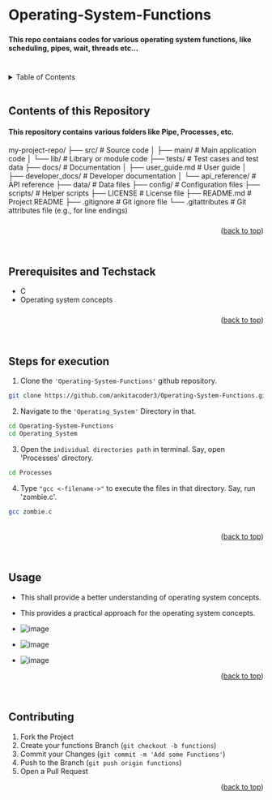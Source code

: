 <a name="readme-top"></a>

# Operating-System-Functions
###
#### This repo contaians codes for various operating system functions, like scheduling, pipes, wait, threads etc... 
<!---![image](https://github.com/ankitacoder3/Operating-System-Functions/assets/73939061/981eeb0c-651b-4ea4-9eb9-38753a07f740)-->

###
###
</br>

<details>
  <summary color= blue >Table of Contents</summary>
<li>Summary</li>
<li> Prerequisites and Techstack</li>
<li> Steps for execution</li>
<li> Usage</li>
<li>Contributing</li>
</details>


</br>

## Contents of this Repository
#### This repository contains various folders like Pipe, Processes, etc.
<!--![image](https://github.com/ankitacoder3/Operating-System-Functions/assets/73939061/300cda78-085e-476f-9c75-6b19877b2434)-->
my-project-repo/
├── src/                # Source code
│   ├── main/           # Main application code
│   └── lib/            # Library or module code
├── tests/              # Test cases and test data
├── docs/               # Documentation
│   ├── user_guide.md   # User guide
│   ├── developer_docs/ # Developer documentation
│   └── api_reference/   # API reference
├── data/               # Data files
├── config/             # Configuration files
├── scripts/            # Helper scripts
├── LICENSE             # License file
├── README.md           # Project README
├── .gitignore          # Git ignore file
└── .gitattributes      # Git attributes file (e.g., for line endings)








###
###

<p align="right">(<a href="#readme-top">back to top</a>)</p>
</br>

## Prerequisites and Techstack
* C
* Operating system concepts
###
###

<p align="right">(<a href="#readme-top">back to top</a>)</p>
</br>

## Steps for execution

 1. Clone the ``` 'Operating-System-Functions' ``` github repository.
  ```sh 
  git clone https://github.com/ankitacoder3/Operating-System-Functions.git 
  ```
 2. Navigate to the ``` 'Operating_System' ``` Directory in that.
  ```sh
  cd Operating-System-Functions
  cd Operating_System
  ```
  3. Open the ```individual directories path``` in terminal.  Say, open 'Processes' directory.
  ```sh
  cd Processes
  ```
  4. Type ``` "gcc <-filename->" ``` to execute the files in that directory. Say, run 'zombie.c'.
  ```sh
  gcc zombie.c
  ```
  ###
  ###### 
  ###
  ###

  <p align="right">(<a href="#readme-top">back to top</a>)</p>
</br>

## Usage
* This shall provide a better understanding of operating system concepts.
* This provides a practical approach for the operating system concepts.
* ![image](https://github.com/ankitacoder3/Operating-System-Functions/assets/73939061/a4e72d3b-aff0-4692-aa40-5203b9dbee6c)
* ![image](https://github.com/ankitacoder3/Operating-System-Functions/assets/73939061/919b667b-327d-4541-b0f2-fae12144f992)
* ![image](https://github.com/ankitacoder3/Operating-System-Functions/assets/73939061/5d5db933-40ce-46be-b70f-16ccb9526c02)

  <p align="right">(<a href="#readme-top">back to top</a>)</p>
  </br>

## Contributing
1. Fork the Project
2. Create your functions Branch (`git checkout -b functions`)
4. Commit your Changes (`git commit -m 'Add some Functions'`)
5. Push to the Branch (`git push origin functions`)
6. Open a Pull Request

<p align="right">(<a href="#readme-top">back to top</a>)</p>
